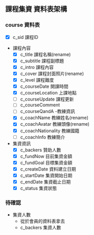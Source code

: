 ## 課程集資 資料表架構
### course 資料表
- [x] c_sid 課程ID
- 課程內容
    - [x] c_title 課程名稱(rename)
    - [x] c_subtitle 課程副標題
    - [x] c_intro 課程內容
    - [x] c_cover 課程封面照片(rename)
    - [x] c_level 課程難度
    - [x] c_courseDate 開課時間
    - [x] c_courseLocation 上課地點
    - [ ] c_courseUpdate 課程更新
    - [ ] c_courseComment
    - [ ] c_courseQandA
-教練資訊
    - [x] c_coachName 教練姓名(rename)
    - [x] c_coachAvatar 教練頭像(rename)
    - [x] c_coachNationality 教練國籍
    - [ ] c_coachInfo 教練簡介
- 集資資訊
    - [x] c_backers 贊助人數
    - [x] c_fundNow 目前集資金額
    - [x] c_fundGoal 目標集資金額
    - [x] c_createDate 資料建立日期
    - [x] c_startDate 集資開始日期
    - [x] c_endDate 集資截止日期
    - [x] c_status 集資狀態

### 待確認
- 集資人數
    - 從於會員的資料表拿去
    - c_backers 集資人數